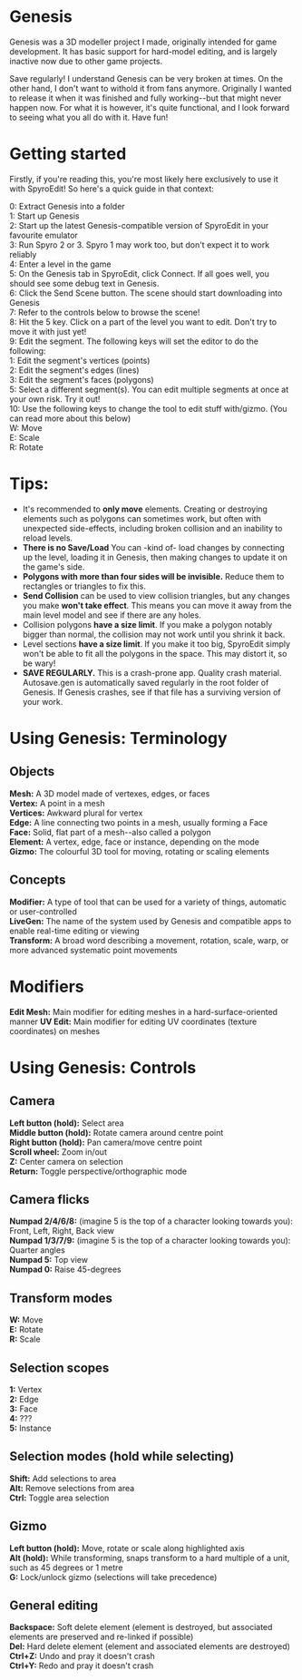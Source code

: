 # Genesis
Genesis was a 3D modeller project I made, originally intended for game development. It has basic support for hard-model editing, and is largely inactive now due to other game projects.  

Save regularly! I understand Genesis can be very broken at times. On the other hand, I don't want to withold it from fans anymore. Originally I wanted to release it when it was finished and fully working--but that might never happen now. For what it is however, it's quite functional, and I look forward to seeing what you all do with it. Have fun!  

# Getting started
Firstly, if you're reading this, you're most likely here exclusively to use it with SpyroEdit! So here's a quick guide in that context:  

0: Extract Genesis into a folder  
1: Start up Genesis  
2: Start up the latest Genesis-compatible version of SpyroEdit in your favourite emulator  
3: Run Spyro 2 or 3. Spyro 1 may work too, but don't expect it to work reliably  
4: Enter a level in the game  
5: On the Genesis tab in SpyroEdit, click Connect. If all goes well, you should see some debug text in Genesis.  
6: Click the Send Scene button. The scene should start downloading into Genesis  
7: Refer to the controls below to browse the scene!  
8: Hit the 5 key. Click on a part of the level you want to edit. Don't try to move it with just yet!  
9: Edit the segment. The following keys will set the editor to do the following:  
 1: Edit the segment's vertices (points)  
 2: Edit the segment's edges (lines)  
 3: Edit the segment's faces (polygons)  
 5: Select a different segment(s). You can edit multiple segments at once at your own risk. Try it out!  
10: Use the following keys to change the tool to edit stuff with/gizmo. (You can read more about this below)  
 W: Move  
 E: Scale  
 R: Rotate  

# Tips:
- It's recommended to **only move** elements. Creating or destroying elements such as polygons can sometimes work, but often with unexpected side-effects, including broken collision and an inability to reload levels.  
- **There is no Save/Load** You can -kind of- load changes by connecting up the level, loading it in Genesis, then making changes to update it on the game's side.  
- **Polygons with more than four sides will be invisible.** Reduce them to rectangles or triangles to fix this.  
- **Send Collision** can be used to view collision triangles, but any changes you make **won't take effect**. This means you can move it away from the main level model and see if there are any holes.  
- Collision polygons **have a size limit**. If you make a polygon notably bigger than normal, the collision may not work until you shrink it back.  
- Level sections **have a size limit**. If you make it too big, SpyroEdit simply won't be able to fit all the polygons in the space. This may distort it, so be wary!  
- **SAVE REGULARLY.** This is a crash-prone app. Quality crash material. Autosave.gen is automatically saved regularly in the root folder of Genesis. If Genesis crashes, see if that file has a surviving version of your work.  

# Using Genesis: Terminology
## Objects ##
**Mesh:** A 3D model made of vertexes, edges, or faces  
**Vertex:** A point in a mesh  
**Vertices:** Awkward plural for vertex  
**Edge:** A line connecting two points in a mesh, usually forming a Face  
**Face:** Solid, flat part of a mesh--also called a polygon  
**Element:** A vertex, edge, face or instance, depending on the mode  
**Gizmo:** The colourful 3D tool for moving, rotating or scaling elements  

## Concepts ##
**Modifier:** A type of tool that can be used for a variety of things, automatic or user-controlled  
**LiveGen:** The name of the system used by Genesis and compatible apps to enable real-time editing or viewing  
**Transform:** A broad word describing a movement, rotation, scale, warp, or more advanced systematic point movements

# Modifiers
**Edit Mesh:** Main modifier for editing meshes in a hard-surface-oriented manner
**UV Edit:** Main modifier for editing UV coordinates (texture coordinates) on meshes

# Using Genesis: Controls
## Camera ##
**Left button (hold):** Select area  
**Middle button (hold):** Rotate camera around centre point  
**Right button (hold):** Pan camera/move centre point  
**Scroll wheel:** Zoom in/out  
**Z:** Center camera on selection  
**Return:** Toggle perspective/orthographic mode  

## Camera flicks ##
**Numpad 2/4/6/8:** (imagine 5 is the top of a character looking towards you): Front, Left, Right, Back view  
**Numpad 1/3/7/9:** (imagine 5 is the top of a character looking towards you): Quarter angles  
**Numpad 5:** Top view  
**Numpad 0:** Raise 45-degrees  

## Transform modes ##
**W:** Move  
**E:** Rotate  
**R:** Scale  

## Selection scopes ##
**1:** Vertex  
**2:** Edge  
**3:** Face  
**4:** ???  
**5:** Instance  

## Selection modes (hold while selecting) ##
**Shift:** Add selections to area  
**Alt:** Remove selections from area  
**Ctrl:** Toggle area selection  

## Gizmo ##
**Left button (hold):** Move, rotate or scale along highlighted axis  
**Alt (hold):** While transforming, snaps transform to a hard multiple of a unit, such as 45 degrees or 1 metre  
**G:** Lock/unlock gizmo (selections will take precedence)  

## General editing ##
**Backspace:** Soft delete element (element is destroyed, but associated elements are preserved and re-linked if possible)  
**Del:** Hard delete element (element and associated elements are destroyed)  
**Ctrl+Z:** Undo and pray it doesn't crash  
**Ctrl+Y:** Redo and pray it doesn't crash  